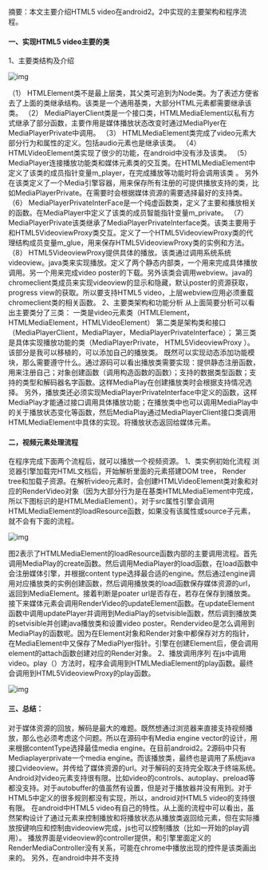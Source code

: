 摘要：本文主要介绍HTML5 video在android2。2中实现的主要架构和程序流程。
#### 一、实现HTML5 video主要的类
1、主要类结构及介绍

![img](http://emanual.github.io/md-android/img/network_html/10_html.jpg)   

（1） HTMLElement类不是最上层类，其父类可追到为Node类。为了表述方便省去了上面的类继承结构。该类是一个通用基类，大部分HTML元素都需要继承该类。
（2） MediaPlayerClient类是一个接口类，HTMLMediaElement以私有方式继承了部分函数，主要作用是媒体播放状态改变时通过MediaPlyer在MediaPlayerPrivate中调用。
（3） HTMLMediaElement类完成了video元素大部分行为和属性的定义。包括audio元素也是继承该类。
（4）HTMLVideoElement类实现了很少的功能，在android中没有涉及该类。
（5）MediaPlayer连接播放功能类和媒体元素类的交互类。在HTMLMediaElement中定义了该类的成员指针变量m_player，在完成播放等功能时将会调用该类
。
另外在该类定义了一个Media引擎容器，用来保存所有注册的可提供播放支持的类，比如MediaPlayerPrivate。在需要时会根据媒体资源的需要选择最好的支持类。
（6） MediaPlayerPrivateInterFace是一个纯虚函数类，定义了主要和播放相关的函数。在MediaPlayer中定义了该类的成员智能指针变量m_private。
（7）MediaPlayerPrivate该类继承了MediaPlayerPrivateInterface类。该类主要用于和HTML5VideoviewProxy类交互。定义了一个HTML5VideoviewProxy类的代理结构成员变量m_glue，用来保存HTML5VideoviewProxy类的实例和方法。
（8） HTML5VideoviewProxy提供具体的播放。该类通过调用系统系统videoview。java类来实现播放。定义了两个静态内部类，一个用来完成具体播放调用。另一个用来完成video poster的下载。另外该类会调用webview。java的chromeclient类成员来实现videoview的显示和隐藏，默认poster的资源获取，progress view的获取。所以要支持HTML5 video，上层webview应用必须重载chromeclient类的相关函数。
2、主要类架构和功能分析
从上面简要分析可以看出主要类分了三类：
一类是video元素类（HTMLElement， HTMLMediaElement，HTMLVideoElement）
第二类是架构类和接口（MediaPlayerClient，MediaPlayer，MediaPlayerPrivateInterface）；
第三类是具体实现播放功能的类（MediaPlayerPrivate， HTML5VideoviewProxy ）。该部分是我可以移植的，可以添加自己的播放类。
既然可以实现动态添加功能模块，那么需要遵守什么。通过源码可以看出播放类需要实现：提供静态注册函数，用来注册自己；对象创建函数（调用构造函数的函数）；支持的数据类型函数；支持的类型和解码器名字函数。这样MediaPlay在创建播放类时会根据支持情况选择。
另外，播放类还必须实现MediaPlayerPrivateInterface中定义的函数，这样MediaPlay才能通过接口调用具体播放功能；在播放类中也可以调用MediaPlay中的关于播放状态变化等函数，然后MediaPlay通过MediaPlayerClient接口类调用HTMLMediaElement中具体的实现。将播放状态返回给媒体元素。
#### 二，视频元素处理流程
在程序完成下面两个流程后，就可以播放一个视频资源。
1、类实例初始化流程
浏览器引擎加载完HTML文档后，开始解析里面的元素搭建DOM tree， Render tree和加载子资源。在解析video元素时，会创建HTMLVideoElement类对象和对应的RenderVideo对象（因为大部分行为是在基类HTMLMediaElement中完成，所以下图标识的是HTMLMediaElement）。对于src属性引擎会调用HTMLMediaElement的loadResource函数，如果没有该属性或source子元素，就不会有下面的流程。

![img](http://emanual.github.io/md-android/img/network_html/10_html2.jpg)   

图2表示了HTMLMediaElement的loadResource函数内部的主要调用流程。首先调用MediaPlay的create函数。然后调用MediaPlayer的load函数，在load函数中会注册媒体引擎，并根据content type选择最合适的engine。然后通过engine调用对应播放类的实例创建函数，然后调用播放类的load函数保存媒体资源的url，返回到MediaElement。接着判断是poater url是否存在，若存在保存到播放类。接下来媒体元素会调用RenderVideo的updateElement函数。在updateElement函数中调用updatePlayer并调用到MediaPlay的setvisible函数，然后调到播放类的setvisible并创建java播放类和设置video poster。Rendervideo是怎么调用到MediaPlay的函数呢。因为在Element对象和Render对象中都保存对方的指针，在MediaElement中又保存了MediaPlyer指针。引擎在创建Element后，便会调用element的attach函数创建对应的Render对象。
2、播放调用序列
在js中调用video。play（）方法时，程序会调用到HTMLMediaElement的play函数。最终会调用到HTML5VideoviewProxy的play函数。

![img](http://emanual.github.io/md-android/img/network_html/10_html3.jpg)   

#### 三、总结：
对于媒体资源的回放，解码是最大的难题。既然想通过浏览器来直接支持视频播放，那么也必须考虑这个问题。所以在源码中有Media engine vector的设计，用来根据contentType选择最佳media engine。在目前android2。2源码中只有Mediaplayerprivate一个media engine。而该播放类，最终也是调用了系统java接口videoview。并传给了媒体资源的url。对于解码的支持完全取决于终端系统。
Android对video元素支持很有限。比如video的controls、autoplay、preload等都没支持。对于autobuffer的值虽然有设置，但是对于播放器并没有用到。对于HTML5中定义的很多规则都没有实现，所以，android对HTML5 video的支持很有限。
在android中HTML5 video有自己的特性。从上面的流程中可以看出，虽然架构设计了通过元素来控制播放和将播放状态从播放类返回给元素，但在实际播放按键响应和控制由videoview完成，js也可以控制播放（比如一开始的play调用）。 播放界面是videoview的controller提供，和引擎里面定义的RenderMediaController没有关系，可能在chrome中播放出现的控件是该类画出来的。
另外，在android中并不支持<audio>元素。